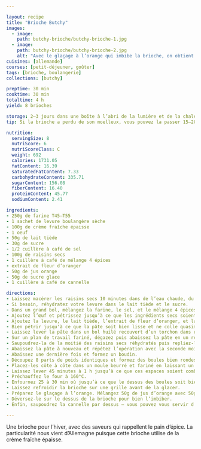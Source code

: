```yaml
---

layout: recipe
title: "Brioche Butchy"
images:
  - image:
    path: butchy-brioche/butchy-brioche-1.jpg
  - image:
    path: butchy-brioche/butchy-brioche-2.jpg
    alt: "Avec le glaçage à l’orange qui imbibe la brioche, on obtient un résultat bien moelleux. Avec la cannelle par-dessus on obtient une belle croûte hyper gourmande."
cuisines: [allemande]
courses: [petit-déjeuner, goûter]
tags: [brioche, boulangerie]
collections: [butchy]

preptime: 30 min
cooktime: 30 min
totaltime: 4 h
yield: 8 brioches

storage: 2–3 jours dans une boîte à l’abri de la lumière et de la chaleur à température ambiante.
tip: Si la brioche a perdu de son moelleux, vous pouvez la passer 15–20 secondes au micro-ondes pour lui faire retrouver toute sa douceur.

nutrition:
  servingSize: 8
  nutriScore: 6
  nutriScoreClass: C
  weight: 692
  calories: 1731.05
  fatContent: 16.39
  saturatedFatContent: 7.33
  carbohydrateContent: 335.71
  sugarContent: 156.08
  fiberContent: 16.40
  proteinContent: 45.77
  sodiumContent: 2.41

ingredients:
- 250g de farine T45–T55
- 1 sachet de levure boulangère sèche
- 100g de crème fraîche épaisse
- 1 oeuf
- 50g de lait tiède
- 30g de sucre
- 1/2 cuillère à café de sel
- 100g de raisins secs
- 1 cuillère à café de mélange 4 épices
- extrait de fleur d’oranger
- 50g de jus orange
- 50g de sucre glace
- 1 cuillère à café de cannelle

directions:
- Laissez macérer les raisins secs 10 minutes dans de l’eau chaude, du jus d’orange, ou du rhum, pour qu'ils puissent gonfler.
- Si besoin, réhydratez votre levure dans le lait tiède et le sucre.
- Dans un grand bol, mélangez la farine, le sel, et le mélange 4 épices.
- Ajoutez l’œuf et pétrissez jusqu’à ce que les ingrédients secs soient bien humides.
- Ajoutez la levure, le lait tiède, l’extrait de fleur d’oranger, et la crème fraîche. 
- Bien pétrir jusqu'à ce que la pâte soit bien lisse et ne colle quasiment plus aux doigts – au robot, quand la pâte se décolle des parois, pas plus. Elle doit néanmoins rester bien souple, donc ajustez farine et liquide en conséquence. 
- Laissez lever la pâte dans un bol huilé recouvert d’un torchon dans un endroit chaud pendant 1h30–2h. Elle devrait avoir doublé de volume au bout de ce laps de temps. Vous pouvez également la préparer la veille et la laisser lever au frigo pendant la nuit.
- Sur un plan de travail fariné, dégazez puis abaissez la pâte en un rectangle de 35 cm sur 25 environ.
- Saupoudrez-la de la moitié des raisins secs réhydratés puis repliez-la sur elle même.
- Abaissez la pâte à nouveau et répétez l’opération avec la seconde moitié de raisins secs.
- Abaissez une dernière fois et formez un boudin.
- Découpez 8 parts de poids identiques et formez des boules bien rondes. 
- Placez-les côte à côte dans un moule beurré et fariné en laissant un peu d’espace. 
- Laissez lever 45 minutes à 1 h jusqu’à ce que ces espaces soient comblés.
- Préchauffez le four à 160°C.
- Enfournez 25 à 30 min où jusqu’à ce que le dessus des boules soit bien doré.
- Laissez refroidir la brioche sur une grille avant de la glacer.
- Préparez le glaçage à l’orange. Mélangez 50g de jus d’orange avec 50g de sucre glace. Vous pouvez ajouter du sucre glace si le résultat vous semble trop liquide ou, au contraire, du jus d’orange s’il ne l’est pas assez.
- Déversez-le sur le dessus de la brioche pour bien l’imbiber.
- Enfin, saupoudrez la cannelle par dessus – vous pouvez vous servir d’un pinceau pour homogénéiser la couverture si jamais vous vous ratez.

---
```


Une brioche pour l’hiver, avec des saveurs qui rappellent le pain d’épice. La particularité nous vient d’Allemagne puisque cette brioche utilise de la crème fraîche épaisse.